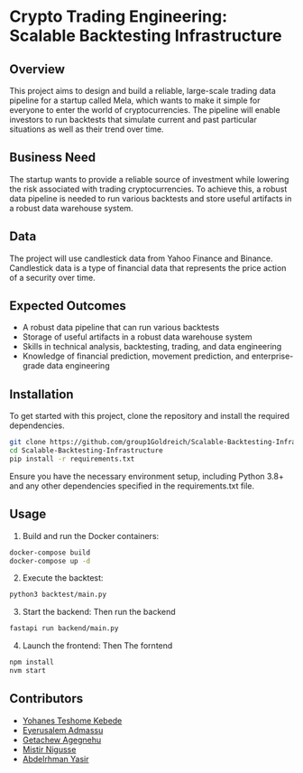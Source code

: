 **Crypto Trading Engineering: Scalable Backtesting Infrastructure**
===========================================================

**Overview**
--------

This project aims to design and build a reliable, large-scale trading data pipeline for a startup called Mela, which wants to make it simple for everyone to enter the world of cryptocurrencies. The pipeline will enable investors to run backtests that simulate current and past particular situations as well as their trend over time.

**Business Need**
-------------

The startup wants to provide a reliable source of investment while lowering the risk associated with trading cryptocurrencies. To achieve this, a robust data pipeline is needed to run various backtests and store useful artifacts in a robust data warehouse system.

**Data**
-----

The project will use candlestick data from Yahoo Finance and Binance. Candlestick data is a type of financial data that represents the price action of a security over time.

**Expected Outcomes**
------------------

* A robust data pipeline that can run various backtests
* Storage of useful artifacts in a robust data warehouse system
* Skills in technical analysis, backtesting, trading, and data engineering
* Knowledge of financial prediction, movement prediction, and enterprise-grade data engineering

## Installation
To get started with this project, clone the repository and install the required dependencies.

```bash
git clone https://github.com/group1Goldreich/Scalable-Backtesting-Infrastructure.git
cd Scalable-Backtesting-Infrastructure
pip install -r requirements.txt
```
Ensure you have the necessary environment setup, including Python 3.8+ and any other dependencies specified in the requirements.txt file.

## Usage

1. Build and run the Docker containers:
```bash
docker-compose build
docker-compose up -d
```

2. Execute the backtest:
```bash
python3 backtest/main.py
```

3. Start the backend:
Then run the backend
```bash
fastapi run backend/main.py
```

4. Launch the frontend:
Then The forntend
```bash
npm install
nvm start
```

**Contributors**
------

- [Yohanes Teshome Kebede](https://github.com/Yohanes213)
- [Eyerusalem Admassu](https://github.com/jadmassu)
- [Getachew Agegnehu](https://github.com/GetachewAgegnehu)
- [Mistir Nigusse](https://github.com/mistir-nigusse)
- [Abdelrhman Yasir](https://github.com/AB-y1)
